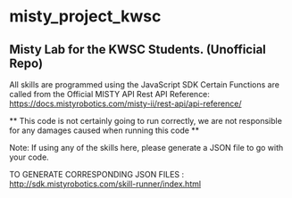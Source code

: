 # misty_project_kwsc
## Misty Lab for the KWSC Students. (Unofficial Repo)

All skills are programmed using the JavaScript SDK
Certain Functions are called from the Official MISTY API
Rest API Reference: https://docs.mistyrobotics.com/misty-ii/rest-api/api-reference/

** This code is not certainly going to run correctly, we are not responsible for any damages caused when running this code **

Note: If using any of the skills here, please generate a JSON file to go with your code.

TO GENERATE CORRESPONDING JSON FILES :  
http://sdk.mistyrobotics.com/skill-runner/index.html

